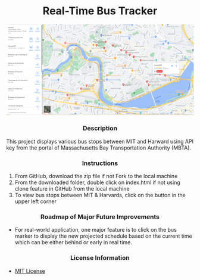 
# <div align="center">Real-Time Bus Tracker</div>

<img src= "BusStops.png" width='888'/>

### <div align="center">Description</div>

This project displays various bus stops between MIT and Harward using API key from the portal of Massachusetts Bay Transportation Authority (MBTA).

### <div align="center">Instructions</div>
 1. From GitHub, download the zip file if not Fork to the local machine
 2. From the downloaded folder, double click on index.html if not using clone feature in GitHub from the local machine
 3. To view bus stops between MIT & Harvards, click on the button in the upper left corner

 ### <div align="center">Roadmap of Major Future Improvements</div>
 - For real-world application, one major feature is to click on the bus marker to display the new projected schedule based on the current time which can be either behind or early in real time.

### <div align="center">License Information</div>
 - [MIT License](https://mit-license.org/)


